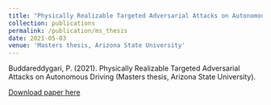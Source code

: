 ```yaml
---
title: "Physically Realizable Targeted Adversarial Attacks on Autonomous Driving"
collection: publications
permalink: /publication/ms_thesis
date: 2021-05-03
venue: 'Masters thesis, Arizona State University'
---
```

<!-- This paper is about the number 1. The number 2 is left for future work. -->

Buddareddygari, P. (2021). Physically Realizable Targeted Adversarial Attacks on Autonomous Driving (Masters thesis, Arizona State University).

[Download paper here](https://keep.lib.asu.edu/_flysystem/fedora/c7/Buddareddygari_asu_0010N_20802.pdf)
